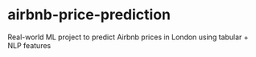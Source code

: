 # airbnb-price-prediction
Real-world ML project to predict Airbnb prices in London using tabular + NLP features
